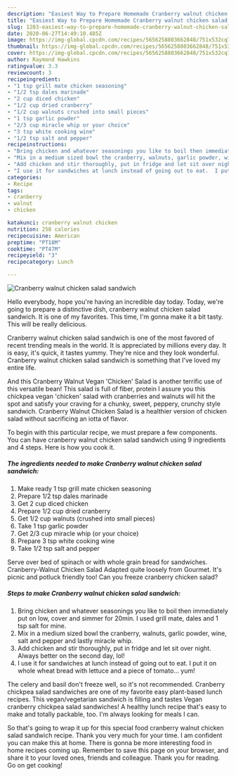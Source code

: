 ```yaml
---
description: "Easiest Way to Prepare Homemade Cranberry walnut chicken salad sandwich"
title: "Easiest Way to Prepare Homemade Cranberry walnut chicken salad sandwich"
slug: 1203-easiest-way-to-prepare-homemade-cranberry-walnut-chicken-salad-sandwich
date: 2020-06-27T14:49:10.485Z
image: https://img-global.cpcdn.com/recipes/5656258803662848/751x532cq70/cranberry-walnut-chicken-salad-sandwich-recipe-main-photo.jpg
thumbnail: https://img-global.cpcdn.com/recipes/5656258803662848/751x532cq70/cranberry-walnut-chicken-salad-sandwich-recipe-main-photo.jpg
cover: https://img-global.cpcdn.com/recipes/5656258803662848/751x532cq70/cranberry-walnut-chicken-salad-sandwich-recipe-main-photo.jpg
author: Raymond Hawkins
ratingvalue: 3.3
reviewcount: 3
recipeingredient:
- "1 tsp grill mate chicken seasoning"
- "1/2 tsp dales marinade"
- "2 cup diced chicken"
- "1/2 cup dried cranberry"
- "1/2 cup walnuts crushed into small pieces"
- "1 tsp garlic powder"
- "2/3 cup miracle whip or your choice"
- "3 tsp white cooking wine"
- "1/2 tsp salt and pepper"
recipeinstructions:
- "Bring chicken and whatever seasonings you like to boil then immediately put on low, cover and simmer for 20min. I used grill mate, dales and 1 tsp salt for mine."
- "Mix in a medium sized bowl the cranberry, walnuts, garlic powder, wine, salt and pepper and lastly miracle whip."
- "Add chicken and stir thoroughly, put in fridge and let sit over night. Always better on the second day, lol!"
- "I use it for sandwiches at lunch instead of going out to eat.  I put it on whole wheat bread with lettuce and a piece of tomato... yum!"
categories:
- Recipe
tags:
- cranberry
- walnut
- chicken

katakunci: cranberry walnut chicken 
nutrition: 258 calories
recipecuisine: American
preptime: "PT18M"
cooktime: "PT47M"
recipeyield: "3"
recipecategory: Lunch

---
```



![Cranberry walnut chicken salad sandwich](https://img-global.cpcdn.com/recipes/5656258803662848/751x532cq70/cranberry-walnut-chicken-salad-sandwich-recipe-main-photo.jpg)

Hello everybody, hope you're having an incredible day today. Today, we're going to prepare a distinctive dish, cranberry walnut chicken salad sandwich. It is one of my favorites. This time, I'm gonna make it a bit tasty. This will be really delicious.

Cranberry walnut chicken salad sandwich is one of the most favored of recent trending meals in the world. It is appreciated by millions every day. It is easy, it's quick, it tastes yummy. They're nice and they look wonderful. Cranberry walnut chicken salad sandwich is something that I've loved my entire life.

And this Cranberry Walnut Vegan &#39;Chicken&#39; Salad is another terrific use of this versatile bean! This salad is full of fiber, protein I assure you this chickpea vegan &#39;chicken&#39; salad with cranberries and walnuts will hit the spot and satisfy your craving for a chunky, sweet, peppery, crunchy style sandwich. Cranberry Walnut Chicken Salad is a healthier version of chicken salad without sacrificing an iotta of flavor.


To begin with this particular recipe, we must prepare a few components. You can have cranberry walnut chicken salad sandwich using 9 ingredients and 4 steps. Here is how you cook it.

<!--inarticleads1-->

##### The ingredients needed to make Cranberry walnut chicken salad sandwich:

1. Make ready 1 tsp grill mate chicken seasoning
1. Prepare 1/2 tsp dales marinade
1. Get 2 cup diced chicken
1. Prepare 1/2 cup dried cranberry
1. Get 1/2 cup walnuts (crushed into small pieces)
1. Take 1 tsp garlic powder
1. Get 2/3 cup miracle whip (or your choice)
1. Prepare 3 tsp white cooking wine
1. Take 1/2 tsp salt and pepper


Serve over bed of spinach or with whole grain bread for sandwiches. Cranberry-Walnut Chicken Salad Adapted quite loosely from Gourmet. It&#39;s picnic and potluck friendly too! Can you freeze cranberry chicken salad? 

<!--inarticleads2-->

##### Steps to make Cranberry walnut chicken salad sandwich:

1. Bring chicken and whatever seasonings you like to boil then immediately put on low, cover and simmer for 20min. I used grill mate, dales and 1 tsp salt for mine.
1. Mix in a medium sized bowl the cranberry, walnuts, garlic powder, wine, salt and pepper and lastly miracle whip.
1. Add chicken and stir thoroughly, put in fridge and let sit over night. Always better on the second day, lol!
1. I use it for sandwiches at lunch instead of going out to eat.  I put it on whole wheat bread with lettuce and a piece of tomato... yum!


The celery and basil don&#39;t freeze well, so it&#39;s not recommended. Cranberry chickpea salad sandwiches are one of my favorite easy plant-based lunch recipes. This vegan/vegetarian sandwich is filling and tastes Vegan cranberry chickpea salad sandwiches! A healthy lunch recipe that&#39;s easy to make and totally packable, too. I&#39;m always looking for meals I can. 

So that's going to wrap it up for this special food cranberry walnut chicken salad sandwich recipe. Thank you very much for your time. I am confident you can make this at home. There is gonna be more interesting food in home recipes coming up. Remember to save this page on your browser, and share it to your loved ones, friends and colleague. Thank you for reading. Go on get cooking!
